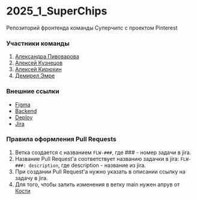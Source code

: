 # 2025_1_SuperChips
Репозиторий фронтенда команды Суперчипс с проектом Pinterest

### Участники команды
 1. [Александра Пивоварова](https://github.com/alx314vo)
 2. [Алексей Кузнецов](https://github.com/forgeup)
 3. [Алексей Кирюхин](https://github.com/Valekir)
 4. [Демирел Эмре](https://github.com/emresha)

### Внешние ссылки
 - [Figma](https://www.figma.com/design/2XIfIpY4AGnqWHZM7NmWps/flow?node-id=0-1&t=rHBuId1qvp1hDG12-1)
 - [Backend](https://github.com/go-park-mail-ru/2025_1_SuperChips)
 - [Deploy](http://yourflow.ru/feed)
 - [Jira](https://ru.yougile.com/team/50ff57452c01/Pinterest-(Flow)/Frontend)

### Правила оформления Pull Requests
  1. Ветка создается с названием `FLW-###`, где ### - номер задачи в jira.
  2. Название Pull Request'а соответствует названию задачки в jira: `FLW-###: description`, где description - название из jira.
  3. При создании Pull Request'а нужно указать в описании ссылку на задачу в jira.
  4. Для того, чтобы залить изменения в ветку main нужен апрув от [Кости](https://t.me/PassPort_Guardian)
